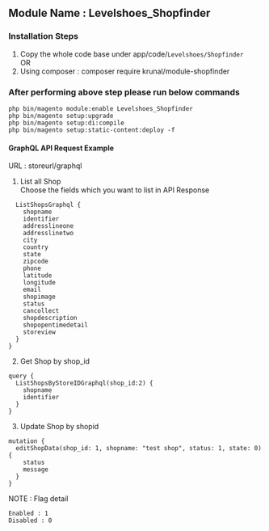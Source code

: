 ## Module Name : Levelshoes_Shopfinder

### Installation Steps
1. Copy the whole code base under app/code/`Levelshoes/Shopfinder`
 <br> OR
2. Using composer : composer require krunal/module-shopfinder

### After performing above step please run below commands  

```
php bin/magento module:enable Levelshoes_Shopfinder
php bin/magento setup:upgrade
php bin/magento setup:di:compile
php bin/magento setup:static-content:deploy -f
```

#### GraphQL API Request Example
URL : storeurl/graphql

1. List all Shop <br> Choose the fields which you want to list in API Response

```query {
  ListShopsGraphql {
    shopname
    identifier
    addresslineone
    addresslinetwo
    city
    country
    state
    zipcode
    phone
    latitude
    longitude
    email
    shopimage
    status
    cancollect
    shopdescription
    shopopentimedetail
    storeview
  }
}
```
2. Get Shop by shop_id

```
query {
  ListShopsByStoreIDGraphql(shop_id:2) {
    shopname
    identifier
  }
}
```

3. Update Shop by shopid

```
mutation {
  editShopData(shop_id: 1, shopname: "test shop", status: 1, state: 0) {
    status
    message
  }
}
```
NOTE : Flag detail

```
Enabled : 1
Disabled : 0
```
